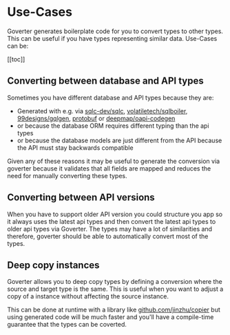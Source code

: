 # Use-Cases

Goverter generates boilerplate code for you to convert types to other types.
This can be useful if you have types representing similar data. Use-Cases can
be:

[[toc]]

## Converting between database and API types

Sometimes you have different database and API types because they are:

* Generated with e.g. via [sqlc-dev/sqlc](https://github.com/sqlc-dev/sqlc),
  [volatiletech/sqlboiler](https://github.com/volatiletech/sqlboiler),
  [99designs/gqlgen](https://github.com/99designs/gqlgen),
  [protobuf](https://protobuf.dev/getting-started/gotutorial/) or
  [deepmap/oapi-codegen](https://github.com/deepmap/oapi-codegen)
* or because the database ORM requires different typing than the api types
* or because the database models are just different from the API because the
  API must stay backwards compatible

Given any of these reasons it may be useful to generate the conversion via
goverter because it validates that all fields are mapped and reduces the need
for manually converting these types.

## Converting between API versions

When you have to support older API version you could structure you app so it
always uses the latest api types and then convert the latest api types to older
api types via Goverter. The types may have a lot of similarities and therefore,
goverter should be able to automatically convert most of the types.

## Deep copy instances

Goverter allows you to deep copy types by defining a conversion where the
source and target type is the same. This is useful when you want to adjust a
copy of a instance without affecting the source instance.

This can be done at runtime with a library like
[github.com/jinzhu/copier](ttps://github.com/jinzhu/copier) but using generated
code will be much faster and you'll have a compile-time guarantee that the
types can be coverted.
